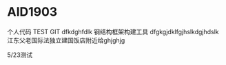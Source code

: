 # AID1903
个人代码
TEST GIT
dfkdghfdlk
钢结构框架构建工具
dfgkgjdklfgjhslkdgjhdslk
江东父老国际法独立建国饭店附近给ghjghjg


5/23测试
